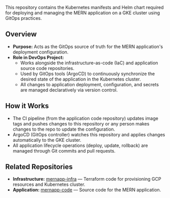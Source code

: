 This repository contains the Kubernetes manifests and Helm chart required for deploying and managing the MERN application on a GKE cluster using GitOps practices.

## Overview

- **Purpose:** Acts as the GitOps source of truth for the MERN application's deployment configuration.
- **Role in DevOps Project:** 
  - Works alongside the infrastructure-as-code (IaC) and application source code repositories.
  - Used by GitOps tools (ArgoCD) to continuously synchronize the desired state of the application in the Kubernetes cluster.
  - All changes to application deployment, configuration, and secrets are managed declaratively via version control.


## How it Works

- The CI pipeline (from the application code repository) updates image tags and pushes changes to this repository or any person makes changes to the repo to update the configuration.
- ArgoCD (GitOps controller) watches this repository and applies changes automatically to the GKE cluster.
- All application lifecycle operations (deploy, update, rollback) are managed through Git commits and pull requests.

## Related Repositories

- **Infrastructure:** [mernapp-infra](https://github.com/greninja517/mernapp-infra) — Terraform code for provisioning GCP resources and Kubernetes cluster.
- **Application:** [mernapp-code](https://github.com/greninja517/mernapp-code) — Source code for the MERN application.

